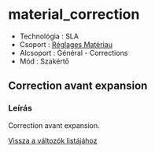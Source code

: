 # material\_correction

* Technológia : SLA
* Csoport : [Réglages Matériau](../sla_printer/sla_parameters.md)
* Alcsoport : Général - Corrections
* Mód : Szakértő

## Correction avant expansion

### Leírás

Correction avant expansion.

[Vissza a változók listájához](variable_list.md)

